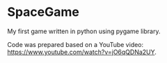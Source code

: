 # SpaceGame

My first game written in python using pygame library.

Code was prepared based on a YouTube video: https://www.youtube.com/watch?v=jO6qQDNa2UY.
